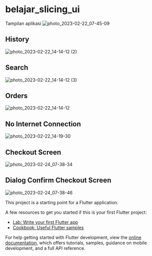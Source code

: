 # belajar_slicing_ui

Tampilan aplikasi 
![photo_2023-02-22_07-45-09](https://user-images.githubusercontent.com/94030266/220491798-80731e10-e57e-4468-b2be-533f7bdb56c9.jpg)

## History
![photo_2023-02-22_14-14-12 (2)](https://user-images.githubusercontent.com/94030266/220550512-2e998419-9de2-4374-b412-33f48cb3caa7.jpg)
## Search
![photo_2023-02-22_14-14-12 (3)](https://user-images.githubusercontent.com/94030266/220550530-cb9aad9e-2a6d-4173-8b34-75e937a56e32.jpg)
## Orders
![photo_2023-02-22_14-14-12](https://user-images.githubusercontent.com/94030266/220550552-46807ef6-7582-43de-b565-8a9802915082.jpg)
## No Internet Connection
![photo_2023-02-22_14-19-30](https://user-images.githubusercontent.com/94030266/220550560-628168a5-aad3-49d7-ae51-0f959272eb85.jpg)
## Checkout Screen
![photo_2023-02-24_07-38-34](https://user-images.githubusercontent.com/113774841/221063835-d2d1f1c7-6157-44a5-a3e1-257489179223.jpg)
## Dialog Confirm Checkout Screen
![photo_2023-02-24_07-38-46](https://user-images.githubusercontent.com/113774841/221063889-bed42bd9-3314-4583-9300-decd48bd3703.jpg)



This project is a starting point for a Flutter application.

A few resources to get you started if this is your first Flutter project:

- [Lab: Write your first Flutter app](https://docs.flutter.dev/get-started/codelab)
- [Cookbook: Useful Flutter samples](https://docs.flutter.dev/cookbook)

For help getting started with Flutter development, view the
[online documentation](https://docs.flutter.dev/), which offers tutorials,
samples, guidance on mobile development, and a full API reference.


